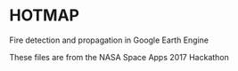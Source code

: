 # HOTMAP
Fire detection and propagation in Google Earth Engine

These files are from the NASA Space Apps 2017 Hackathon
